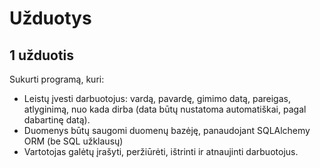 # Užduotys
## 1 užduotis
Sukurti programą, kuri:
  * Leistų įvesti darbuotojus: vardą, pavardę, gimimo datą, pareigas, atlyginimą, nuo kada dirba (data būtų nustatoma automatiškai, pagal dabartinę datą).
  * Duomenys būtų saugomi duomenų bazėję, panaudojant SQLAlchemy ORM (be SQL užklausų)
  * Vartotojas galėtų įrašyti, peržiūrėti, ištrinti ir atnaujinti darbuotojus.

